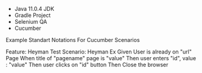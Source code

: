 * Java 11.0.4 JDK
* Gradle Project
* Selenium QA
* Cucumber

Example Standart Notations For Cucumber Scenarios

Feature: Heyman Test
  Scenario: Heyman Ex
    Given User is already on "url" Page
    When title of "pagename" page is "value"
    Then user enters "id", value : "value"
    Then user clicks on "id" button
    Then Close the browser
 
